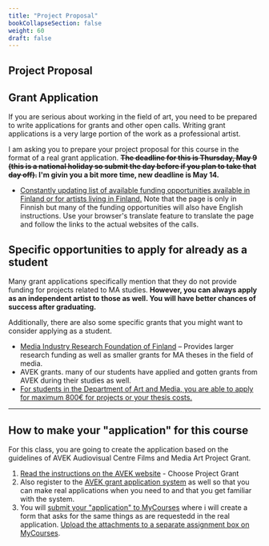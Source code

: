 ```yaml
---
title: "Project Proposal"
bookCollapseSection: false
weight: 60
draft: false
---
```


## Project Proposal

## Grant Application

If you are serious about working in the field of art, you need to be prepared to write applications for grants and other open calls. Writing grant applications is a very large portion of the work as a professional artist.

I am asking you to prepare your project proposal for this course in the format of a real grant application. **~~The deadline for this is Thursday, May 9 (this is a national holiday so submit the day before if you plan to take that day off).~~ I'm givin you a bit more time, new deadline is May 14.**

- [Constantly updating list of available funding opportunities available in Finland or for artists living in Finland.](https://www.tinfo.fi/fi/Apurahavahti) Note that the page is only in Finnish but many of the funding opportunities will also have English instructions. Use your browser's translate feature to translate the page and follow the links to the actual websites of the calls.

## Specific opportunities to apply for already as a student

Many grant applications specifically mention that they do not provide funding for projects related to MA studies. **However, you can always apply as an independent artist to those as well. You will have better chances of success after graduating.** 

Additionally, there are also some specific grants that you might want to consider applying as a student.

- [Media Industry Research Foundation of Finland](https://www.mediaalantutkimussaatio.fi/saatiosta/english/) – Provides larger research funding as well as smaller grants for MA theses in the field of media.
- AVEK grants. many of our students have applied and gotten grants from AVEK during their studies as well.
- [For students in the Department of Art and Media, you are able to apply for maximum 800€ for projects or your thesis costs.](https://www.aalto.fi/en/grants-and-awards/department-of-art-and-media-grants)

---

## How to make your "application" for this course

For this class, you are going to create the application based on the guidelines of AVEK Audiovisual Centre Films and Media Art Project Grant.

1. [Read the instructions on the AVEK website](https://www.kopiosto.fi/en/AVEK/funding/avek-grants-and-support-guidelines/films-and-media-art/) - Choose Project Grant
2. Also register to the [AVEK grant application system](https://avek.apurahat.net/login.aspx?lcid=1033) as well so that you can make real applications when you need to and that you get familiar with the system.
3. You will [submit your "application" to MyCourses](https://mycourses.aalto.fi/mod/questionnaire/view.php?id=1187075) where i will create a form that asks for the same things as are requestedd in the real application. [Upload the attachments to a separate assignment box on MyCourses](https://mycourses.aalto.fi/mod/assign/view.php?id=1189932).